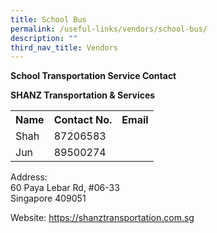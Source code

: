 ```yaml
---
title: School Bus
permalink: /useful-links/vendors/school-bus/
description: ""
third_nav_title: Vendors
---
```

**School Transportation Service Contact**

**SHANZ Transportation &amp; Services**

<table style="width:100%">
  <tbody><tr>
    <th>Name</th>
    <th>Contact No.</th>
		<th>Email</th>
    
  </tr>
  <tr>
   <td>Shah</td>
    <td>87206583</td>
		<td></td>
  </tr>
  <tr>
    <td>Jun</td>
    <td>89500274</td>
		<td></td>
  </tr>
		
</tbody></table>

Address:&nbsp;  
60 Paya Lebar Rd, #06-33<br>
Singapore 409051<br>

Website: <a href="https://shanztransportation.com.sg">https://shanztransportation.com.sg</a>